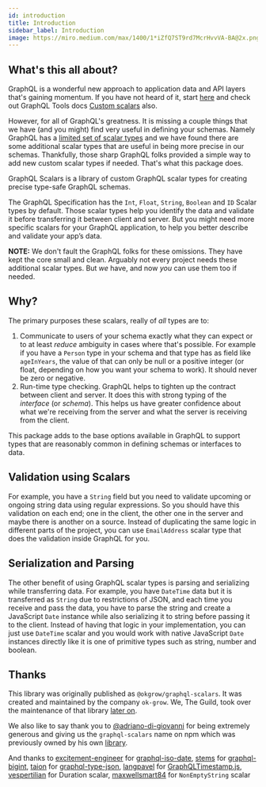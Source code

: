 ```yaml
---
id: introduction
title: Introduction
sidebar_label: Introduction
image: https://miro.medium.com/max/1400/1*iZfQ7ST9rd7McrHvvVA-BA@2x.png
---
```


## What's this all about?

GraphQL is a wonderful new approach to application data and API layers that's gaining momentum. If
you have not heard of it, start [here](http://graphql.org/learn/) and check out GraphQL Tools docs
[Custom scalars](https://www.graphql-tools.com/docs/scalars) also.

However, for all of GraphQL's greatness. It is missing a couple things that we have (and you might)
find very useful in defining your schemas. Namely GraphQL has a
[limited set of scalar types](http://graphql.org/learn/schema/#scalar-types) and we have found there
are some additional scalar types that are useful in being more precise in our schemas. Thankfully,
those sharp GraphQL folks provided a simple way to add new custom scalar types if needed. That's
what this package does.

GraphQL Scalars is a library of custom GraphQL scalar types for creating precise type-safe GraphQL schemas.

The GraphQL Specification has the `Int`, `Float`, `String`, `Boolean` and `ID` Scalar types by default. Those scalar types help you identify the data and validate it before transferring it between client and server. But you might need more specific scalars for your GraphQL application, to help you better describe and validate your app’s data.

**NOTE:** We don't fault the GraphQL folks for these omissions. They have kept the core small and
clean. Arguably not every project needs these additional scalar types. But _we_ have, and now _you_
can use them too if needed.

## Why?

The primary purposes these scalars, really of _all_ types are to:

1.  Communicate to users of your schema exactly what they can expect or to at least _reduce_
    ambiguity in cases where that's possible. For example if you have a `Person` type in your schema
    and that type has as field like `ageInYears`, the value of that can only be null or a positive
    integer (or float, depending on how you want your schema to work). It should never be zero or
    negative.
1.  Run-time type checking. GraphQL helps to tighten up the contract between client and server. It
    does this with strong typing of the _interface_ (or _schema_). This helps us have greater
    confidence about what we're receiving from the server and what the server is receiving from the
    client.

This package adds to the base options available in GraphQL to support types that are reasonably
common in defining schemas or interfaces to data.

## Validation using Scalars

For example, you have a `String` field but you need to validate upcoming or ongoing string data using regular expressions. So you should have this validation on each end; one in the client, the other one in the server and maybe there is another on a source. Instead of duplicating the same logic in different parts of the project, you can use `EmailAddress` scalar type that does the validation inside GraphQL for you.

## Serialization and Parsing

The other benefit of using GraphQL scalar types is parsing and serializing while transferring data. For example, you have `DateTime` data but it is transferred as `String` due to restrictions of JSON, and each time you receive and pass the data, you have to parse the string and create a JavaScript `Date` instance while also serializing it to string before passing it to the client. Instead of having that logic in your implementation, you can just use `DateTime` scalar and you would work with native JavaScript `Date` instances directly like it is one of primitive types such as string, number and boolean.

## Thanks

This library was originally published as `@okgrow/graphql-scalars`.
It was created and maintained by the company `ok-grow`.
We, The Guild, took over the maintenance of that library [later on](https://the-guild.dev/blog/taking-over-merge-graphql-schemas).

We also like to say thank you to [@adriano-di-giovanni](https://github.com/adriano-di-giovanni) for being extremely generous and giving us the `graphql-scalars` name on npm which was previously owned by his own [library](https://github.com/adriano-di-giovanni/graphql-scalars).

And thanks to [excitement-engineer](https://github.com/excitement-engineer) for [graphql-iso-date](https://github.com/excitement-engineer/graphql-iso-date), [stems](https://github.com/stems) for [graphql-bigint](https://github.com/stems/graphql-bigint), [taion](https://github.com/taion) for [graphql-type-json](https://github.com/taion/graphql-type-json), [langpavel](https://github.com/langpavel) for [GraphQLTimestamp.js](https://gist.github.com/langpavel/b30f3d507a47713b0c6e89016e4e9eb7), [vespertilian](https://github.com/vespertilian) for Duration scalar, [maxwellsmart84](https://github.com/maxwellsmart84) for `NonEmptyString` scalar
